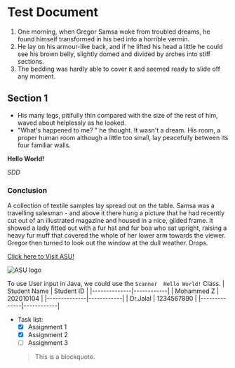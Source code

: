 # Test Document   


1. One morning, when Gregor Samsa woke from troubled dreams, he found himself transformed in his bed into a horrible vermin.
2. He lay on his armour-like back, and if he lifted his head a little he could see his brown belly, slightly domed and divided by arches into stiff sections.
3. The bedding was hardly able to cover it and seemed ready to slide off any moment.

## Section 1


- His many legs, pitifully thin compared with the size of the rest of him, waved about helplessly as he looked.
- "What's happened to me? " he thought. It wasn't a dream. His room, a proper human room although a little too small, lay peacefully between its four familiar walls.


**Hello World!** 


_SDD_

### Conclusion


A collection of textile samples lay spread out on the table. 
Samsa was a travelling salesman - and above it there hung a picture that he had recently cut out of an illustrated magazine and housed in a nice, gilded frame. 
It showed a lady fitted out with a fur hat and fur boa who sat upright, raising a heavy fur muff that covered the whole of her lower arm towards the viewer.
Gregor then turned to look out the window at the dull weather. Drops.

[Click here to Visit ASU!](https://www.asu.edu.jo/ar/Pages/default.aspx)

![ASU logo](https://upload.wikimedia.org/wikipedia/ar/8/82/ASU_Jordan_logo.PNG)

To use User input in Java, we could use the ```Scanner  Hello World!``` Class.
| Student Name | Student ID |
|--------------|------------|
| Mohammed Z   | 202010104  |
|--------------|------------|
| Dr.Jalal     | 1234567890 |
|--------------|------------|


- Task list:
  - [x] Assignment 1
  - [x] Assignment 2
   - [ ] Assignment 3

  >This is a blockquote.

